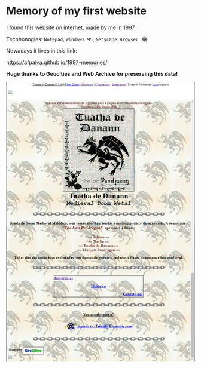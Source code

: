 # Memory of my first website

I found this website on internet, made by me in 1997.

Tecnhonogies: `Notepad`, `Windows 95`, `Netscape Browser`. 😂

Nowadays it lives in this link:

https://afpaiva.github.io/1997-memories/

**Huge thanks to Geocities and Web Archive for preserving this data!**

<img src="screenshot-1-800px.jpg.jpg">
